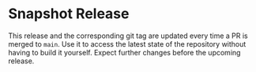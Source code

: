 # Snapshot Release

This release and the corresponding git tag are updated every time a PR is merged to `main`. 
Use it to access the latest state of the repository without having to build it yourself. Expect further
changes before the upcoming release.


